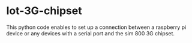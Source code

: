 # Iot-3G-chipset

This python code enables to set up a connection between a raspberry pi device or any devices with a serial port and the sim 800 3G chipset. 
